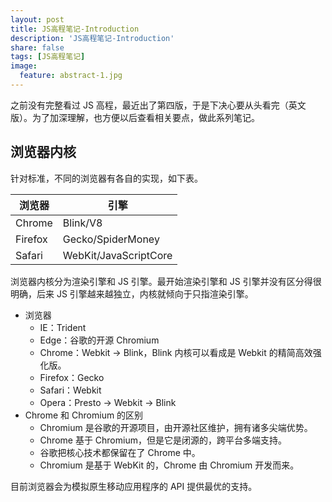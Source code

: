 ```yaml
---
layout: post
title: JS高程笔记-Introduction
description: 'JS高程笔记-Introduction'
share: false
tags: [JS高程笔记]
image:
  feature: abstract-1.jpg
---
```


之前没有完整看过 JS 高程，最近出了第四版，于是下决心要从头看完（英文版）。为了加深理解，也方便以后查看相关要点，做此系列笔记。

## 浏览器内核

针对标准，不同的浏览器有各自的实现，如下表。

<div class="table-wrapper" markdown="block">

| 浏览器  | 引擎                  |
| ------- | --------------------- |
| Chrome  | Blink/V8              |
| Firefox | Gecko/SpiderMoney     |
| Safari  | WebKit/JavaScriptCore |

</div>

浏览器内核分为渲染引擎和 JS 引擎。最开始渲染引擎和 JS 引擎并没有区分得很明确，后来 JS 引擎越来越独立，内核就倾向于只指渲染引擎。

- 浏览器
  - IE：Trident
  - Edge：谷歌的开源 Chromium
  - Chrome：Webkit -> Blink，Blink 内核可以看成是 Webkit 的精简高效强化版。
  - Firefox：Gecko
  - Safari：Webkit
  - Opera：Presto -> Webkit -> Blink
- Chrome 和 Chromium 的区别
  - Chromium 是谷歌的开源项目，由开源社区维护，拥有诸多尖端优势。
  - Chrome 基于 Chromium，但是它是闭源的，跨平台多端支持。
  - 谷歌把核心技术都保留在了 Chrome 中。
  - Chromium 是基于 WebKit 的，Chrome 由 Chromium 开发而来。

目前浏览器会为模拟原生移动应用程序的 API 提供最优的支持。
